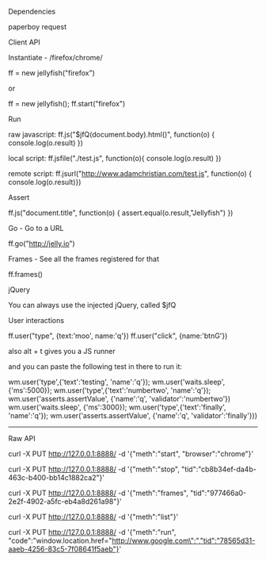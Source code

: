 Dependencies

paperboy
request

Client API

Instantiate - /firefox/chrome/

ff = new jellyfish("firefox")

or

ff = new jellyfish();
ff.start("firefox")

Run

raw javascript: 
ff.js("$jfQ(document.body).html()", function(o) {
  console.log(o.result)
})

local script: 
ff.jsfile("./test.js", function(o){
  console.log(o.result)
})

remote script: 
ff.jsurl("http://www.adamchristian.com/test.js", function(o) { console.log(o.result)})

Assert

ff.js("document.title", function(o) {
  assert.equal(o.result,"Jellyfish")
})

Go - Go to a URL

ff.go("http://jelly.io")

Frames - See all the frames registered for that 

ff.frames()

jQuery

You can always use the injected jQuery, called $jfQ


User interactions

ff.user("type", {text:'moo', name:'q'})
ff.user("click", {name:'btnG'})

also alt + t gives you a JS runner

and you can paste the following test in there to run it:

wm.user('type',{'text':'testing', 'name':'q'});
wm.user('waits.sleep', {'ms':5000});
wm.user('type',{'text':'numbertwo', 'name':'q'});
wm.user('asserts.assertValue', {'name':'q', 'validator':'numbertwo'})
wm.user('waits.sleep', {'ms':3000});
wm.user('type',{'text':'finally', 'name':'q'});
wm.user('asserts.assertValue', {'name':'q', 'validator':'finally'}))


----------------

Raw API

curl -X PUT http://127.0.0.1:8888/ -d '{"meth":"start", "browser":"chrome"}'

curl -X PUT http://127.0.0.1:8888/ -d '{"meth":"stop", "tid":"cb8b34ef-da4b-463c-b400-bb14c1882ca2"}'

curl -X PUT http://127.0.0.1:8888/ -d '{"meth":"frames", "tid":"977466a0-2e2f-4902-a5fc-eb4a8d261a98"}'

curl -X PUT http://127.0.0.1:8888/ -d '{"meth":"list"}'  

curl -X PUT http://127.0.0.1:8888/ -d '{"meth":"run", "code":"window.location.href=\"http://www.google.com\";","tid":"78565d31-aaeb-4256-83c5-7f08641f5aeb"}'